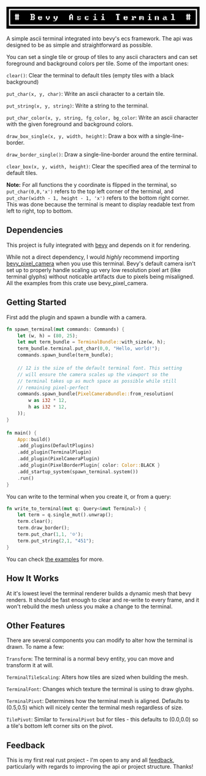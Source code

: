 ![](images/title.png)

A simple ascii terminal integrated into bevy's ecs framework. The api was designed to be as simple and straightforward as possible. 

You can set a single tile or group of tiles to any ascii characters and can set foreground and background colors per tile. Some of the important ones:

`clear()`: Clear the terminal to default tiles (empty tiles with a black background)

`put_char(x, y, char)`: Write an ascii character to a certain tile.

`put_string(x, y, string)`: Write a string to the terminal.

`put_char_color(x, y, string, fg_color, bg_color`: Write an ascii character with the given foreground and background colors.

`draw_box_single(x, y, width, height)`: Draw a box with a single-line-border.

`draw_border_single()`: Draw a single-line-border around the entire terminal.

`clear_box(x, y, width, height)`: Clear the specified area of the terminal to default tiles.


**Note:** For all functions the y coordinate is flipped in the terminal, so `put_char(0,0,'x')` refers to the top left corner of the terminal, and `put_char(width - 1, height - 1, 'x')` refers to the bottom right corner. This was done because the terminal is meant to display readable text from left to right, top to bottom.

## Dependencies

This project is fully integrated with [bevy](https://bevyengine.org/) and depends on it for rendering. 

While not a direct dependency, I would *highly* recommend importing [bevy_pixel_camera](https://crates.io/crates/bevy_pixel_camera) when you use this terminal. Bevy's default camera isn't set up to properly handle scaling up very low resolution pixel art (like terminal glyphs) without noticable artifacts due to pixels being misaligned. All the examples from this crate use bevy_pixel_camera.

## Getting Started

First add the plugin and spawn a bundle with a camera. 

```rust
fn spawn_terminal(mut commands: Commands) {
    let (w, h) = (80, 25);
    let mut term_bundle = TerminalBundle::with_size(w, h);
    term_bundle.terminal.put_char(0,0, "Hello, world!");
    commands.spawn_bundle(term_bundle);

    // 12 is the size of the default terminal font. This setting 
    // will ensure the camera scales up the viewport so the 
    // terminal takes up as much space as possible while still 
    // remaining pixel-perfect
    commands.spawn_bundle(PixelCameraBundle::from_resolution(
        w as i32 * 12, 
        h as i32 * 12,
    ));
}

fn main() {
    App::build()
    .add_plugins(DefaultPlugins)
    .add_plugin(TerminalPlugin)
    .add_plugin(PixelCameraPlugin)
    .add_plugin(PixelBorderPlugin{ color: Color::BLACK }
    .add_startup_system(spawn_terminal.system())
    .run()
}
```

You can write to the terminal when you create it, or from a query:

```rust
fn write_to_terminal(mut q: Query<&mut Terminal>) {
    let term = q.single_mut().unwrap();
    term.clear();
    term.draw_border();
    term.put_char(1,1, '☺');
    term.put_string(2,1, "451");
}
```

You can check [the examples](https://github.com/sarkahn/bevy_ascii_terminal/tree/main/examples) for more.

## How It Works
At it's lowest level the terminal renderer builds a dynamic mesh that bevy renders. It should be fast enough to clear and re-write to every frame, and it won't rebuild the mesh unless you make a change to the terminal.

## Other Features

There are several components you can modify to alter how the terminal is drawn. To name a few:

`Transform`: The terminal is a normal bevy entity, you can move and transform it at will.

`TerminalTileScaling`: Alters how tiles are sized when building the mesh.

`TerminalFont`: Changes which texture the terminal is using to draw glyphs.

`TerminalPivot`: Determines how the terminal mesh is aligned. Defaults to (0.5,0.5) which will nicely center the terminal mesh regardless of size.

`TilePivot`: Similar to `TerminalPivot` but for tiles - this defaults to (0.0,0.0) so a tile's bottom left corner sits on the pivot. 

## Feedback

This is my first real rust project - I'm open to any and all [feedback](https://github.com/sarkahn/bevy_ascii_terminal/issues), particularly with regards to improving the api or project structure. Thanks!
